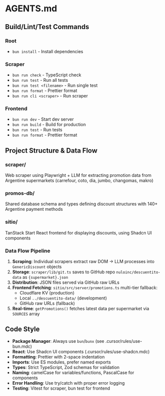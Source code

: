 # AGENTS.md

## Build/Lint/Test Commands

### Root
- `bun install` - Install dependencies

### Scraper
- `bun run check` - TypeScript check
- `bun run test` - Run all tests
- `bun run test <filename>` - Run single test
- `bun run format` - Prettier format
- `bun run cli <scraper>` - Run scraper

### Frontend
- `bun run dev` - Start dev server
- `bun run build` - Build for production
- `bun run test` - Run tests
- `bun run format` - Prettier format

## Project Structure & Data Flow

### scraper/
Web scraper using Playwright + LLM for extracting promotion data from Argentine supermarkets (carrefour, coto, dia, jumbo, changomas, makro)

### promos-db/
Shared database schema and types defining discount structures with 140+ Argentine payment methods

### sitio/
TanStack Start React frontend for displaying discounts, using Shadcn UI components

### Data Flow Pipeline
1. **Scraping**: Individual scrapers extract raw DOM → LLM processes into `GenericDiscount` objects
2. **Storage**: `scraper/lib/git.ts` saves to GitHub repo `nuloinc/descuentito-data` as `{supermarket}.json`
3. **Distribution**: JSON files served via GitHub raw URLs
4. **Frontend Fetching**: `sitio/src/server/promotions.ts` multi-tier fallback:
   - Cloudflare KV (production)
   - Local `../descuentito-data/` (development)
   - GitHub raw URLs (fallback)
5. **Real-time**: `getPromotions()` fetches latest data per supermarket via `SOURCES` array

## Code Style
- **Package Manager**: Always use `bun`/`bunx` (see .cursor/rules/use-bun.mdc)
- **React**: Use Shadcn UI components (.cursor/rules/use-shadcn.mdc)
- **Formatting**: Prettier with 2-space indentation
- **Imports**: Use ES modules, prefer named exports
- **Types**: Strict TypeScript, Zod schemas for validation
- **Naming**: camelCase for variables/functions, PascalCase for components
- **Error Handling**: Use try/catch with proper error logging
- **Testing**: Vitest for scraper, bun test for frontend
